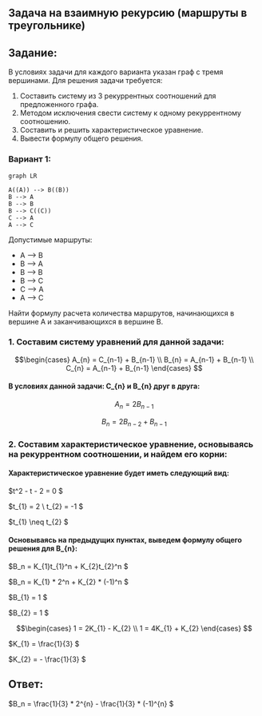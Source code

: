 ## Задача на взаимную рекурсию (маршруты в треугольнике)

## Задание:
В условиях задачи для каждого варианта указан граф с тремя вершинами. Для решения задачи требуется: 
1. Составить систему из 3 рекуррентных соотношений для предложенного графа.
2. Методом исключения свести систему к одному рекуррентному соотношению.
3. Составить и решить характеристическое уравнение.
4. Вывести формулу общего решения.

### Вариант 1:

```mermaid
graph LR

A((A)) --> B((B))
B --> A
B --> B
B --> C((C))
C --> A
A --> C
```
Допустимые маршруты:
- A --> B
- B --> A
- B --> B
- B --> C
- C --> A
- A --> C

Найти формулу расчета количества маршрутов, начинающихся в вершине A и заканчивающихся в вершине B.

### 1. Составим систему уравнений для данной задачи:
$$\begin{cases}
A_{n} = C_{n-1} + B_{n-1} \\ 
B_{n} = A_{n-1} + B_{n-1} \\
C_{n} = A_{n-1} + B_{n-1}
\end{cases} $$
#### В условиях данной задачи: C_{n} и B_{n} друг в друга:
$$
A_{n} = 2B_{n-1}
$$

$$
B_{n} = 2B_{n-2} + B_{n-1}
$$

### 2. Составим характеристическое уравнение, основываясь на рекуррентном соотношении, и найдем его корни:
#### Характеристическое уравнение будет иметь следующий вид:
$t^2 - t - 2 = 0 $

$t_{1} = 2  \ t_{2} = -1 $

$t_{1} \neq t_{2} $

#### Основываясь на предыдущих пунктах, выведем формулу общего решения для B_{n}:

$B_n = K_{1}t_{1}^n + K_{2}t_{2}^n $

$B_n = K_{1} * 2^n + K_{2} * (-1)^n $

$B_{1} = 1 $

$B_{2} = 1 $

$$\begin{cases}
1 = 2K_{1} - K_{2} \\ 
1 = 4K_{1} + K_{2} 
\end{cases} $$

$K_{1} = \frac{1}{3} $

$K_{2} = - \frac{1}{3} $

## Ответ:

$B_n = \frac{1}{3} * 2^{n} - \frac{1}{3} * (-1)^{n} $
